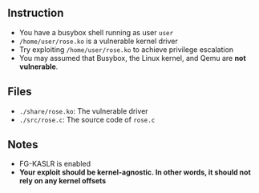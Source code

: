 ## Instruction

- You have a busybox shell running as user `user`
- `/home/user/rose.ko` is a vulnerable kernel driver
- Try exploiting `/home/user/rose.ko` to achieve privilege escalation
- You may assumed that Busybox, the Linux kernel, and Qemu are **not vulnerable**.

## Files

- `./share/rose.ko`: The vulnerable driver
- `./src/rose.c`: The source code of `rose.c`

## Notes

- FG-KASLR is enabled
- **Your exploit should be kernel-agnostic. In other words, it should not rely on any kernel offsets**
